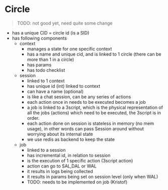 # Circle

> TODO: not good yet, need quite some change

- has a unique CID = circle id (is a SID)
- has following components
  - context 
    - manages a state for one specific context
    - has a name and unique cid, and is linked to 1 circle (there can be more than 1 in a circle)
    - has params 
    - has todo checklist
  - session
    - linked to 1 context
    - has unique id (int) linked to context
    - can have a name (optional)
    - is like a chat session, can be any series of actions
    - each action once in needs to be executed becomes a job
    - a job is linked to a 3script, which is the physical representation of all the jobs (actions) which need to be executed, the 3script is in order.
    - each action done on session is stateless in memory (no mem usage), in other words can pass Session around without worrying about its internal state
    - we use redis as backend to keep the state
  - job
    - linked to a session
    - has incremental id, in relation to session
    - is the execution of 1 specific action (3script action)
    - action can go to SAL,DAL or WAL
    - it results in logs being collected
    - it results in params being set on session level (only when WAL)
    - TODO: needs to be implemented on job (Kristof)